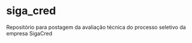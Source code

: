 # siga_cred
Repositório para postagem da avaliação técnica do processo seletivo da empresa SigaCred
